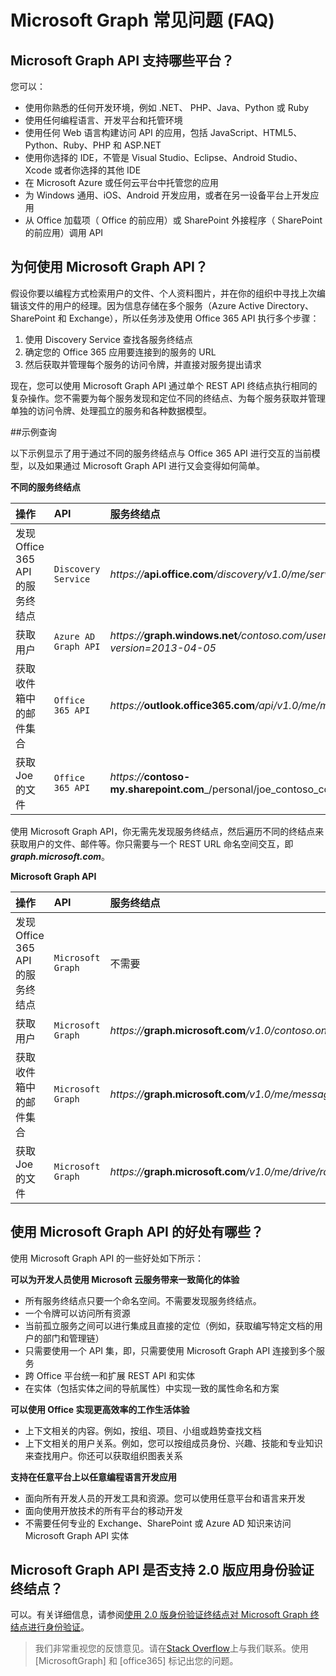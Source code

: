 
# Microsoft Graph 常见问题 (FAQ)

## Microsoft Graph API 支持哪些平台？
<!--
Apps can use the Microsoft Graph API to perform create, read, update, and delete (CRUD) operations on data sources and entities, giving them seamless access to work data. 

**Ease of use--one endpoint, all Office 365 data under one roof**

You can use the API in four steps:
1.  Select your programming language and development environment.
2.  Build your app.
3.  Optionally, host your app in Microsoft Azure or any cloud platform you choose.
4.  Authenticate your users by using single sign-on with Azure AD.

As a developer you can use the API to create custom apps that access and interact with all the richness of enterprise and productivity data--users, groups, organizational contacts, files, folders, mail, calendar, insights and relationships--and build apps across all mobile, web, and desktop platforms. No matter your development platform or tools. Using a single service endpoint to access those entities and data. And a single authentication flow.  -->

您可以：

<!--Just like in Office 365 APIs, Office 365 unified endpoint API  allows you to build apps using any development environment of your choice:  -->

- 使用你熟悉的任何开发环境，例如 .NET、 PHP、Java、Python 或 Ruby
- 使用任何编程语言、开发平台和托管环境
- 使用任何 Web 语言构建访问 API 的应用，包括 JavaScript、HTML5、Python、Ruby、PHP 和 ASP.NET  
- 使用你选择的 IDE，不管是 Visual Studio、Eclipse、Android Studio、Xcode 或者你选择的其他 IDE
- 在 Microsoft Azure 或任何云平台中托管您的应用
- 为 Windows 通用、iOS、Android 开发应用，或者在另一设备平台上开发应用
- 从 Office 加载项（ Office 的前应用）或 SharePoint 外接程序（ SharePoint 的前应用）调用 API
 


## 为何使用 Microsoft Graph API？

假设你要以编程方式检索用户的文件、个人资料图片，并在你的组织中寻找上次编辑该文件的用户的经理。因为信息存储在多个服务（Azure Active Directory、SharePoint 和 Exchange），所以任务涉及使用 Office 365 API 执行多个步骤： 

1. 使用 Discovery Service 查找各服务终结点 
2. 确定您的 Office 365 应用要连接到的服务的 URL
3. 然后获取并管理每个服务的访问令牌，并直接对服务提出请求

现在，您可以使用 Microsoft Graph API 通过单个 REST API 终结点执行相同的复杂操作。您不需要为每个服务发现和定位不同的终结点、为每个服务获取并管理单独的访问令牌、处理孤立的服务和各种数据模型。

##示例查询

以下示例显示了用于通过不同的服务终结点与 Office 365 API 进行交互的当前模型，以及如果通过 Microsoft Graph API 进行又会变得如何简单。

**不同的服务终结点**

|   **操作**                  |  **API**                          |  **服务终结点** |
|:-----------------------------|:-----------------------------------------|:-----------------|
| 发现 Office 365 API 的服务终结点               |     `Discovery Service`           | _https://_**api.office.com**_/discovery/v1.0/me/services_ |
| 获取用户           |     `Azure AD Graph API` | _https://_**graph.windows.net**_/contoso.com/users?api-version=2013-04-05_|
| 获取收件箱中的邮件集合       |     `Office 365 API`           | _https://_**outlook.office365.com**_/api/v1.0/me/messages_  |
| 获取 Joe 的文件   |     `Office 365 API`  | _https://_**contoso-my.sharepoint.com**_/personal/joe_contoso_com/_api/v1.0/files_ |


使用 Microsoft Graph API，你无需先发现服务终结点，然后遍历不同的终结点来获取用户的文件、邮件等。你只需要与一个 REST URL 命名空间交互，即 _**graph.microsoft.com**_。

**Microsoft Graph API**

|   **操作**                  |  **API**                          |  **服务终结点** |
|:-----------------------------|:-----------------------------------------|:-----------------|
| 发现 Office 365 API 的服务终结点                |     `Microsoft Graph`           | 不需要 |
| 获取用户           |     `Microsoft Graph` | _https://_**graph.microsoft.com**_/v1.0/contoso.onmicrosoft.com/users_ |
| 获取收件箱中的邮件集合       |     `Microsoft Graph`           | _https://_**graph.microsoft.com**_/v1.0/me/messages_  |
| 获取 Joe 的文件   |     `Microsoft Graph `  | _https://_**graph.microsoft.com**_/v1.0/me/drive/root/children_ |


## 使用 Microsoft Graph API 的好处有哪些？

使用 Microsoft Graph API 的一些好处如下所示：

**可以为开发人员使用 Microsoft 云服务带来一致简化的体验**

-   所有服务终结点只要一个命名空间。不需要发现服务终结点。
-   一个令牌可以访问所有资源
-   当前孤立服务之间可以进行集成且直接的定位（例如，获取编写特定文档的用户的部门和管理链）
-   只需要使用一个 API 集，即，只需要使用 Microsoft Graph API 连接到多个服务
-   跨 Office 平台统一和扩展 REST API 和实体 
-   在实体（包括实体之间的导航属性）中实现一致的属性命名和方案

**可以使用 Office 实现更高效率的工作生活体验**

-   上下文相关的内容。例如，按组、项目、小组或趋势查找文档
-   上下文相关的用户关系。例如，您可以按组成员身份、兴趣、技能和专业知识来查找用户。你还可以获取组织图表关系

**支持在任意平台上以任意编程语言开发应用**

-   面向所有开发人员的开发工具和资源。您可以使用任意平台和语言来开发 
-   面向使用开放技术的所有平台的移动开发  
-   不需要任何专业的 Exchange、SharePoint 或 Azure AD 知识来访问 Microsoft Graph API 实体

<!---<a name="msg_v2auth"> </a>-->

## Microsoft Graph API 是否支持 2.0 版应用身份验证终结点？

可以。有关详细信息，请参阅[使用 2.0 版身份验证终结点对 Microsoft Graph 终结点进行身份验证](http://graph.microsoft.io/docs/authorization/converged_auth)。



  > 我们非常重视您的反馈意见。请在[Stack Overflow](http://stackoverflow.com/questions/tagged/office365)上与我们联系。使用 [MicrosoftGraph] 和 [office365] 标记出您的问题。








